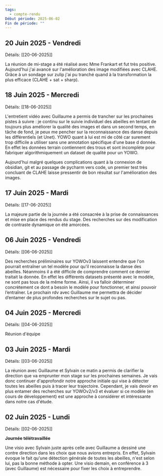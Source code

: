 ```yaml
---
tags:
  - compte-rendu
Début période: 2025-06-02
Fin de période: ""
---
```

## 20 Juin 2025 - Vendredi
Détails: [[20-06-2025]]

La réunion de mi-stage a été réalisé avec Mme Frankart et fut très positive. Aujourd'hui j'ai avancé sur l'amélioration des image modifiées avec CLAHE. Grâce à un sondage sur zulip j'ai pu tranché quand à la transformation la plus efficace (CLAHE + sat + sharp). 


## 18 Juin 2025 - Mercredi
Détails: [[18-06-2025]]

L'entretient vidéo avec Guillaume a permis de trancher sur les prochaines pistes à suivre : je continu sur le suivie individuel des abeilles en tentant de toujours plus améliorer la qualité des images et dans un second temps, en tâche de fond, je peux me pencher sur la reconnaissance des danse depuis les différentiels (et Unet). YOWO quant à lui est mi de côté car surement trop difficile a utiliser sans une annotation spécifique d'une base d donnée. En effet les données terrain contiennent des trous et sont incomplète pour fabriquer algorithmiquement un dataset de qualité pour un YOWO. 

Aujourd'hui malgré quelques complications quant à la connexion de obsidian, git et au passage de pycharm vers code, un premier test très concluant de CLAHE laisse pressentir de bon résultat sur l'amélioration des images.  


## 17 Juin 2025 - Mardi
Détails: [[17-06-2025]]

La majeure partie de la journée a été consacrée à la prise de connaissances et mise en place des rendus du stage. Des recherches sur des modification de contraste dynamique on été amorcées. 


## 06 Juin 2025 - Vendredi
Détails: [[06-06-2025]]

Des recherches préliminaires sur YOWOv3 laissent entendre que l'on pourrait entraîner un tel modèle pour qu'il reconnaisse la danse des abeilles. Néanmoins il a été difficile de comprendre comment ce dernier traitait la donnée. En effet les différents datasets présenté avec le modèle, ne sont pas tous de la même forme. Ainsi, il va falloir déterminer concrètement ce dont a besoin le modèle pour fonctionner, et ainsi pouvoir l’entraîner. Le prochain rdv avec Guillaume me permettra de décider d’entamer de plus profondes recherches sur le sujet ou pas. 


## 04 Juin 2025 - Mercredi
Détails: [[04-06-2025]]

Réunion d'équipe


## 03 Juin 2025 - Mardi
Détails: [[03-06-2025]]

La réunion avec Guillaume et Sylvain ce matin a permis de clarifier la direction que va emprunter mon stage sur les prochaines semaines. 
Je vais donc continuer d'approfondir notre approche initiale qui vise à détecter toutes les abeilles puis à tracer leur trajectoire. Cependant, je vais devoir en plus entamer des recherches sur YOWOv2/v3 et évaluer si ce modèle (en cours de développement) est une approche à considérer et intéressante dans notre cas d'étude. 


## 02 Juin 2025 - Lundi
Détails: [[02-06-2025]]

**Journée télétravaillée**

Une visio avec Sylvain juste après celle avec Guillaume a dessiné une contre direction dans les choix que nous avions entrepris. En effet, Sylvain évoque le fait qu'une détection générale de toutes les abeilles, n'est selon lui, pas la bonne méthode à opter. Une visio demain, en conférence à 3 (avec Guillaume) est nécessaire pour fixer les choix à entreprendre.  